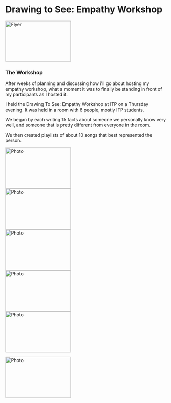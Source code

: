 <h1> Drawing to See: Empathy Workshop </h1>
<img src="https://static1.squarespace.com/static/50452b74e4b0991b726c6b43/t/58bf3d9c8419c2fec8f6697f/1488928170744/?format=1500w" alt="Flyer" style="width:204px;height:128px;">

<br/>

<h3> The Workshop </h3>

After weeks of planning and discussing how i'll go about hosting my empathy workshop, what a moment it was to finally be standing in front of my participants as I hosted it.

I held the Drawing To See: Empathy Workshop at ITP on a Thursday evening. It was held in a room with 6 people, mostly ITP students.

We began by each writing 15 facts about someone we personally know very well, and someone that is pretty different from everyone in the room.

We then created playlists of about 10 songs that best represented the person.

<img src=" https://static1.squarespace.com/static/50452b74e4b0991b726c6b43/58cf4fa2b3db2b938ebca55f/58cf4fa3e3df28b242b24c01/1489981421552/_O7A9235.JPG?format=1500w " alt="Photo" style="width:204px;height:128px;">
<br/>
<img src=" https://static1.squarespace.com/static/50452b74e4b0991b726c6b43/58cf4fa2b3db2b938ebca55f/58cf4fa337c5819ccd28e127/1489981417491/_O7A9245.JPG?format=1500w " alt="Photo" style="width:204px;height:128px;">

<br/>
<img src=" https://static1.squarespace.com/static/50452b74e4b0991b726c6b43/58cf4fa2b3db2b938ebca55f/58cf4fe4d1758e5d6d8fa272/1489981465959/_O7A9246.JPG?format=1500w" alt="Photo" style="width:204px;height:128px;">

<br/>

<img src=" https://static1.squarespace.com/static/50452b74e4b0991b726c6b43/58cf4fa2b3db2b938ebca55f/58cf5020bebafb2e39b67559/1489981542771/_O7A9256.JPG?format=1500w" alt="Photo" style="width:204px;height:128px;">

<br/>

<img src=" https://static1.squarespace.com/static/50452b74e4b0991b726c6b43/58cf4fa2b3db2b938ebca55f/58cf50ffebbd1a54a34da57e/1489981735089/_O7A9273.JPG?format=1500w" alt="Photo" style="width:204px;height:128px;">


<br/>

<img src="
https://static1.squarespace.com/static/50452b74e4b0991b726c6b43/58cf4fa2b3db2b938ebca55f/58cf5122414fb508c219d0f4/1489981791400/_O7A9277.JPG?format=1500w" alt="Photo" style="width:204px;height:128px;">


